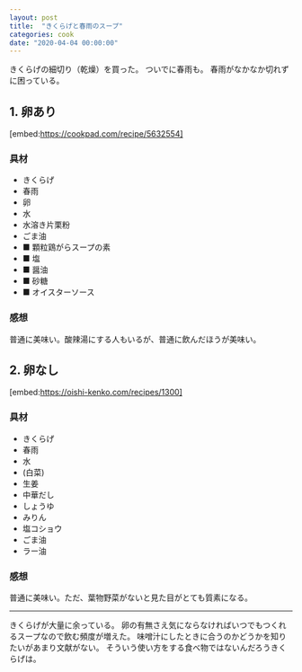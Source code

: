 ```yaml
---
layout: post
title:  "きくらげと春雨のスープ"
categories: cook
date: "2020-04-04 00:00:00"
---
```


きくらげの細切り（乾燥）を買った。
ついでに春雨も。
春雨がなかなか切れずに困っている。

## 1. 卵あり

[embed:https://cookpad.com/recipe/5632554]

### 具材
- きくらげ
- 春雨
- 卵
- 水
- 水溶き片栗粉
- ごま油
- ■ 顆粒鶏がらスープの素
- ■ 塩
- ■ 醤油
- ■ 砂糖
- ■ オイスターソース

### 感想
普通に美味い。酸辣湯にする人もいるが、普通に飲んだほうが美味い。

## 2. 卵なし

[embed:https://oishi-kenko.com/recipes/1300]

### 具材
- きくらげ
- 春雨
- 水
- (白菜)
- 生姜
- 中華だし
- しょうゆ
- みりん
- 塩コショウ
- ごま油
- ラー油

### 感想
普通に美味い。ただ、葉物野菜がないと見た目がとても質素になる。


---

きくらげが大量に余っている。
卵の有無さえ気にならなければいつでもつくれるスープなので飲む頻度が増えた。
味噌汁にしたときに合うのかどうかを知りたいがあまり文献がない。
そういう使い方をする食べ物ではないんだろうきくらげは。